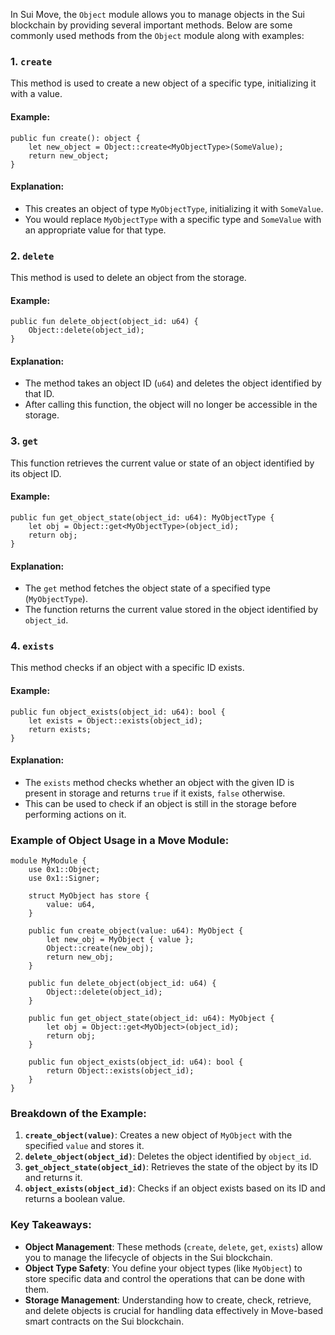 In Sui Move, the `Object` module allows you to manage objects in the Sui blockchain by providing several important methods. 
Below are some commonly used methods from the `Object` module along with examples:

### 1. **`create`**  
This method is used to create a new object of a specific type, initializing it with a value.

#### Example:
```move
public fun create(): object {
    let new_object = Object::create<MyObjectType>(SomeValue);
    return new_object;
}
```
#### Explanation:
- This creates an object of type `MyObjectType`, initializing it with `SomeValue`.
- You would replace `MyObjectType` with a specific type and `SomeValue` with an appropriate value for that type.

### 2. **`delete`**  
This method is used to delete an object from the storage.

#### Example:
```move
public fun delete_object(object_id: u64) {
    Object::delete(object_id);
}
```
#### Explanation:
- The method takes an object ID (`u64`) and deletes the object identified by that ID.
- After calling this function, the object will no longer be accessible in the storage.

### 3. **`get`**  
This function retrieves the current value or state of an object identified by its object ID.

#### Example:
```move
public fun get_object_state(object_id: u64): MyObjectType {
    let obj = Object::get<MyObjectType>(object_id);
    return obj;
}
```
#### Explanation:
- The `get` method fetches the object state of a specified type (`MyObjectType`).
- The function returns the current value stored in the object identified by `object_id`.

### 4. **`exists`**  
This method checks if an object with a specific ID exists.

#### Example:
```move
public fun object_exists(object_id: u64): bool {
    let exists = Object::exists(object_id);
    return exists;
}
```
#### Explanation:
- The `exists` method checks whether an object with the given ID is present in storage and returns `true` if it exists, `false` otherwise.
- This can be used to check if an object is still in the storage before performing actions on it.

### Example of Object Usage in a Move Module:
```move
module MyModule {
    use 0x1::Object;
    use 0x1::Signer;

    struct MyObject has store {
        value: u64,
    }

    public fun create_object(value: u64): MyObject {
        let new_obj = MyObject { value };
        Object::create(new_obj);
        return new_obj;
    }

    public fun delete_object(object_id: u64) {
        Object::delete(object_id);
    }

    public fun get_object_state(object_id: u64): MyObject {
        let obj = Object::get<MyObject>(object_id);
        return obj;
    }

    public fun object_exists(object_id: u64): bool {
        return Object::exists(object_id);
    }
}
```

### Breakdown of the Example:
1. **`create_object(value)`**: Creates a new object of `MyObject` with the specified `value` and stores it.
2. **`delete_object(object_id)`**: Deletes the object identified by `object_id`.
3. **`get_object_state(object_id)`**: Retrieves the state of the object by its ID and returns it.
4. **`object_exists(object_id)`**: Checks if an object exists based on its ID and returns a boolean value.

### Key Takeaways:
- **Object Management**: These methods (`create`, `delete`, `get`, `exists`) allow you to manage the lifecycle of objects in the Sui blockchain.
- **Object Type Safety**: You define your object types (like `MyObject`) to store specific data and control the operations that can be done with them.
- **Storage Management**: Understanding how to create, check, retrieve, and delete objects is crucial for handling data effectively in Move-based smart contracts on the Sui blockchain.
